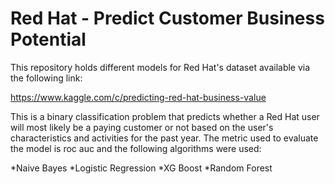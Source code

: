 # Red Hat -  Predict Customer Business Potential

This repository holds different models for Red Hat's dataset available via the following link:

https://www.kaggle.com/c/predicting-red-hat-business-value

This is a binary classification problem that predicts whether a Red Hat user will most likely be a paying customer or not based on the user's characteristics and activities for the past year.
The metric used to evaluate the model is roc auc and the following algorithms were used:

*Naive Bayes
*Logistic Regression
*XG Boost
*Random Forest


